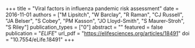 +++
title = "Viral factors in influenza pandemic risk assessment"
date = 2016-11-01
authors = ["M Lipsitch", "W Barclay", "R Raman", "CJ Russell", "JA Belser", "S Cobey", "PM Kasson", "JO Lloyd-Smith", "S Maurer-Stroh", "S Riley"]
publication_types = ["0"]
abstract = ""
featured = false
publication = "*ELIFE*"
url_pdf = "https://elifesciences.org/articles/18491"
doi = "10.7554/eLife.18491"
+++

